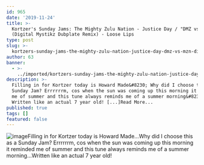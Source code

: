 ```yaml
---
id: 965
date: '2019-11-24'
title: >-
  Kortzer's Sunday Jams: The Mighty Zulu Nation - Justice Day / "DMZ vs MZN"
  (Digital Mystikz Dubplate Remix) - Loose Lips
type: post
slug: >-
  kortzers-sunday-jams-the-mighty-zulu-nation-justice-day-dmz-vs-mzn-digital-mystikz-dubplate-remix
author: 63
banner:
  - >-
    ../imported/kortzers-sunday-jams-the-mighty-zulu-nation-justice-day-dmz-vs-mzn-digital-mystikz-dubplate-remix/image965.jpeg
description: >-
  Filling in for Kortzer today is Howard Made&#8230; Why did I choose this as a
  Sunday Jam? Errrrrrm, cos when the sun was coming up this morning it reminded
  me of summer and this tune always reminds me of a summer morning&#8230;
  Written like an actual 7 year old! [...]Read More...
published: true
tags: []
featured: false
---
```

![image](../../imported/kortzers-sunday-jams-the-mighty-zulu-nation-justice-day-dmz-vs-mzn-digital-mystikz-dubplate-remix/image965.jpeg)Filling in for Kortzer today is Howard Made…Why did I choose this as a Sunday Jam? Errrrrrm, cos when the sun was coming up this morning it reminded me of summer and this tune always reminds me of a summer morning…Written like an actual 7 year old!
